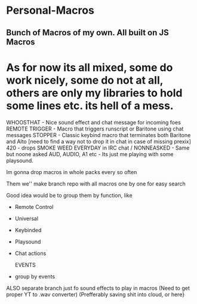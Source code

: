 # Personal-Macros
## Bunch of Macros of my own.  All built on JS Macros

# As for now its all mixed, some do work nicely, some do not at all, others are only my libraries to hold some lines etc. its hell of a mess.

WHOOSTHAT - Nice sound effect and chat message for incoming foes
REMOTE TRIGGER - Macro that triggers runscript or Baritone using chat messages
STOPPER - Classic keybind macro that terminates both Baritone and Alto [need to find a way not to drop it in chat in case of missing prexix]
420 - drops SMOKE WEED EVERYDAY in IRC chat / NONNEASKED - Same but noone asked
AUD, AUDIO, A1 etc - Its just me playing with some playsound.

Im gonna drop macros in whole packs every so often

Them we'' make branch repo with all macros one by one for easy search

Good idea would be to group them by function, like 
- Remote Control 
- Universal
- Keybinded
- Playsound
- Chat actions

  EVENTS
- group by events


ALSO separate branch just fo sound effects to play in macros (Need to get proper YT to .wav converter) (Prefferably saving shit into cloud, or here}
